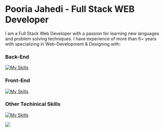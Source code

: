 # Pooria Jahedi - Full Stack WEB Developer

I am a Full Stack Web Developer with a passion for learning new languages and problem solving techniques.
I have experience of more than 6+ years with specializing in Web-Development & Designing with:


### Back-End
[![My Skills](https://skillicons.dev/icons?i=php,mysql,wordpress,laravel)](https://skillicons.dev)

### Front-End
[![My Skills](https://skillicons.dev/icons?i=html,css,sass,javascript,jquery,vuejs)](https://skillicons.dev)

### Other Techinical Skills

[![My Skills](https://skillicons.dev/icons?i=bots,linux,git,gitlab,docker)](https://skillicons.dev)


![](https://i.imgur.com/waxVImv.png)
